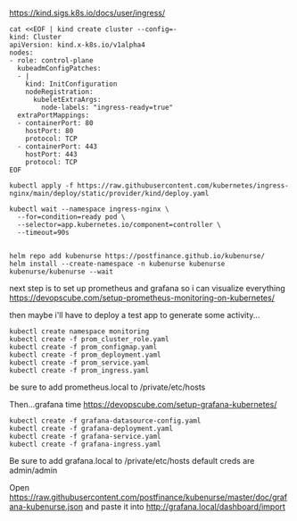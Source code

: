 https://kind.sigs.k8s.io/docs/user/ingress/

```
cat <<EOF | kind create cluster --config=-
kind: Cluster
apiVersion: kind.x-k8s.io/v1alpha4
nodes:
- role: control-plane
  kubeadmConfigPatches:
  - |
    kind: InitConfiguration
    nodeRegistration:
      kubeletExtraArgs:
        node-labels: "ingress-ready=true"
  extraPortMappings:
  - containerPort: 80
    hostPort: 80
    protocol: TCP
  - containerPort: 443
    hostPort: 443
    protocol: TCP
EOF

kubectl apply -f https://raw.githubusercontent.com/kubernetes/ingress-nginx/main/deploy/static/provider/kind/deploy.yaml

kubectl wait --namespace ingress-nginx \
  --for=condition=ready pod \
  --selector=app.kubernetes.io/component=controller \
  --timeout=90s


```



```
helm repo add kubenurse https://postfinance.github.io/kubenurse/
helm install --create-namespace -n kubenurse kubenurse kubenurse/kubenurse --wait
```


next step is to set up prometheus and grafana so i can visualize everything
https://devopscube.com/setup-prometheus-monitoring-on-kubernetes/

then maybe i'll have to deploy a test app to generate some activity...

```
kubectl create namespace monitoring
kubectl create -f prom_cluster_role.yaml
kubectl create -f prom_configmap.yaml
kubectl create -f prom_deployment.yaml
kubectl create -f prom_service.yaml
kubectl create -f prom_ingress.yaml
```

be sure to add prometheus.local to /private/etc/hosts



Then...grafana time
https://devopscube.com/setup-grafana-kubernetes/

```
kubectl create -f grafana-datasource-config.yaml
kubectl create -f grafana-deployment.yaml
kubectl create -f grafana-service.yaml
kubectl create -f grafana-ingress.yaml
```

Be sure to add grafana.local to /private/etc/hosts
default creds are admin/admin


Open https://raw.githubusercontent.com/postfinance/kubenurse/master/doc/grafana-kubenurse.json and paste it into  http://grafana.local/dashboard/import 

